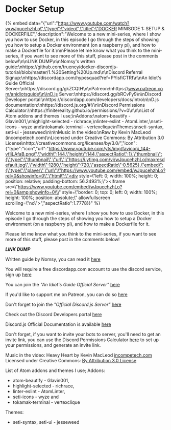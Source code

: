 # Docker Setup

{% embed data="{\"url\":\"https://www.youtube.com/watch?v=wJpucehzhLo\",\"type\":\"video\",\"title\":\"DOCKER MINISODE 1: SETUP & DOCKERFILE\",\"description\":\"Welcome to a new mini-series, where I show you how to use Docker, in this episode I go through the steps of showing you how to setup a Docker environment \(on a raspberry pi\), and how to make a Dockerfile for it.\\n\\nPlease let me know what you think to the mini-series, if you want to see more of this stuff, please post in the comments below!\\n\\nLINK DUMP\\n\\nNomsy\'s written guide:\\nhttps://github.com/truency/docker-discordjs-tutorial/blob/master/1.%20Setting%20Up.md\\n\\nDiscord Referral Signup:\\nhttps://discordapp.com/hypesquad?ref=PYisfiCTRf\\n\\nAn Idiot\'s Guide Official Server:\\nhttps://discord.gg/gkZCQtH\\n\\nPatreon:\\nhttps://www.patreon.com/anidiotsguide\\n\\nD.js Server:\\nhttps://discord.gg/bRCvFy9\\n\\nDiscord Developer portal:\\nhttps://discordapp.com/developers/docs/intro\\n\\nD.js documentation:\\nhttps://discord.js.org/\#!/\\n\\nDiscord Permissions Calculator:\\nhttps://finitereality.github.io/permissions/?v=0\\n\\n\\nList of Atom addons and themes I use;\\nAddons:\\natom-beautify - Glavin001,\\nhighlight-selected - richrace,\\nlinter-eslint - AtomLinter,\\nseti-icons - wyze and\\ntokamak-terminal - vertexclique\\nThemes:\\nseti-syntax, seti-ui - jesseweed\\n\\n\\nMusic in the video:\\nRaw by Kevin MacLeod \(incompetech.com\)\\nLicensed under Creative Commons: By Attribution 3.0 License\\nhttp://creativecommons.org/licenses/by/3.0/\",\"icon\":{\"type\":\"icon\",\"url\":\"https://www.youtube.com/yts/img/favicon\_144-vfliLAfaB.png\",\"width\":144,\"height\":144,\"aspectRatio\":1},\"thumbnail\":{\"type\":\"thumbnail\",\"url\":\"https://i.ytimg.com/vi/wJpucehzhLo/maxresdefault.jpg\",\"width\":1280,\"height\":720,\"aspectRatio\":0.5625},\"embed\":{\"type\":\"player\",\"url\":\"https://www.youtube.com/embed/wJpucehzhLo?rel=0&showinfo=0\",\"html\":\"<div style=\\\"left: 0; width: 100%; height: 0; position: relative; padding-bottom: 56.2493%;\\\"><iframe src=\\\"https://www.youtube.com/embed/wJpucehzhLo?rel=0&amp;showinfo=0\\\" style=\\\"border: 0; top: 0; left: 0; width: 100%; height: 100%; position: absolute;\\\" allowfullscreen scrolling=\\\"no\\\"></iframe></div>\",\"aspectRatio\":1.7778}}" %}

Welcome to a new mini-series, where I show you how to use Docker, in this episode I go through the steps of showing you how to setup a Docker environment \(on a raspberry pi\), and how to make a Dockerfile for it.

Please let me know what you think to the mini-series, if you want to see more of this stuff, please post in the comments below!

_**LINK DUMP**_

Written guide by Nomsy, you can read it [here](https://github.com/truency/docker-discordjs-tutorial/blob/master/1.%20Setting%20Up.md)

You will require a free discordapp.com account to use the discord service, sign up [here](https://discordapp.com/hypesquad?ref=PYisfiCTRf)

You can join the _"An Idiot's Guide Official Server"_ [here](https://discord.gg/gkZCQtH)

If you'd like to support me on Patreon, you can do so [here](https://www.patreon.com/anidiotsguide)

Don't forget to join the _"Official Discord.js Server"_ [here](https://discord.gg/bRCvFy9)

Check out the Discord Developers portal [here](https://discordapp.com/developers/docs/intro)

Discord.js Official Documentation is available [here](https://discord.js.org/#!/)

Don't forget, if you want to invite your bots to server, you'll need to get an invite link, you can use the Discord Permissions Calculator [here](https://finitereality.github.io/permissions/?v=0) to set up your permissions, and generate an invite link.

Music in the video: Heavy Heart by Kevin MacLeod [incompetech.com](https://incompetech.com) Licensed under Creative Commons: [By Attribution 3.0 License](http://creativecommons.org/licenses/by/3.0/)

List of Atom addons and themes I use; Addons:

* atom-beautify - Glavin001,
* highlight-selected - richrace,
* linter-eslint - AtomLinter,
* seti-icons - wyze and
* tokamak-terminal - vertexclique

Themes:

* seti-syntax, seti-ui - jesseweed


